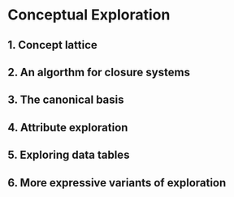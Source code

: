 # Conceptual Exploration

## 1. Concept lattice

## 2. An algorthm for closure systems

## 3. The canonical basis

## 4. Attribute exploration

## 5. Exploring data tables

## 6. More expressive variants of exploration

